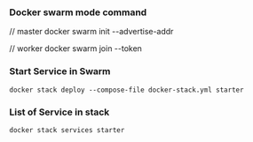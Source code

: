 
### Docker swarm mode command

// master 
docker swarm init --advertise-addr <IP>

// worker
docker swarm join --token <TOKEN>

### Start Service in Swarm
```
docker stack deploy --compose-file docker-stack.yml starter
```
### List of Service in stack
```
docker stack services starter
```